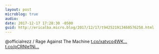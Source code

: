 ```yaml
---
layout: post
microblog: true
audio: 
date: 2017-12-17 17:28:30 -0500
guid: http://ericalba.micro.blog/2017/12/17/t942521913460576258.html
---
```

@officialrezz / Rage Against The Machine [t.co/xatvco4WK...](https://t.co/xatvco4WKQ) [t.co/pCRNle1Ni...](https://t.co/pCRNle1Niv)
